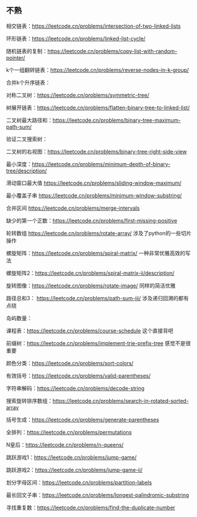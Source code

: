 

## 不熟

相交链表：https://leetcode.cn/problems/intersection-of-two-linked-lists

环形链表：https://leetcode.cn/problems/linked-list-cycle/

随机链表的复制：https://leetcode.cn/problems/copy-list-with-random-pointer/

k个一组翻转链表：https://leetcode.cn/problems/reverse-nodes-in-k-group/

合并k个升序链表：



对称二叉树：https://leetcode.cn/problems/symmetric-tree/

树展开链表：https://leetcode.cn/problems/flatten-binary-tree-to-linked-list/

二叉树最大路径和：https://leetcode.cn/problems/binary-tree-maximum-path-sum/

验证二叉搜索树：

二叉树的右视图：https://leetcode.cn/problems/binary-tree-right-side-view

最小深度：https://leetcode.cn/problems/minimum-depth-of-binary-tree/description/



滑动窗口最大值 https://leetcode.cn/problems/sliding-window-maximum/

最小覆盖子串 https://leetcode.cn/problems/minimum-window-substring/

合并区间 https://leetcode.cn/problems/merge-intervals

缺少的第一个正数：https://leetcode.cn/problems/first-missing-positive

轮转数组 https://leetcode.cn/problems/rotate-array/ 涉及了python的一些切片操作

螺旋矩阵：https://leetcode.cn/problems/spiral-matrix/  一种非常优雅高效的写法

螺旋矩阵2：https://leetcode.cn/problems/spiral-matrix-ii/description/

旋转图像：https://leetcode.cn/problems/rotate-image/ 同样的简洁优雅





路径总和3： https://leetcode.cn/problems/path-sum-iii/  涉及递归回溯的都有点绕

岛屿数量：

课程表：https://leetcode.cn/problems/course-schedule  这个直接背吧

前缀树：https://leetcode.cn/problems/implement-trie-prefix-tree  感觉不是很重要

颜色分类：https://leetcode.cn/problems/sort-colors/

有效括号：https://leetcode.cn/problems/valid-parentheses/

字符串解码：https://leetcode.cn/problems/decode-string

搜索旋转排序数组：https://leetcode.cn/problems/search-in-rotated-sorted-array

括号生成：https://leetcode.cn/problems/generate-parentheses

全排列：https://leetcode.cn/problems/permutations

N皇后：https://leetcode.cn/problems/n-queens/

跳跃游戏1：https://leetcode.cn/problems/jump-game/

跳跃游戏2：https://leetcode.cn/problems/jump-game-ii/

划分字母区间：https://leetcode.cn/problems/partition-labels

最长回文子串：https://leetcode.cn/problems/longest-palindromic-substring

寻找重复数：https://leetcode.cn/problems/find-the-duplicate-number